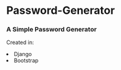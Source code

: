 # Password-Generator
<h3> A Simple Password Generator</h3>
<p>Created in:
    <li>Django</li>
    <li>Bootstrap</li>
</p>
